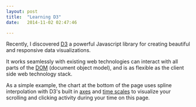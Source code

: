 ```yaml
---
layout: post
title:  "Learning D3"
date:   2014-11-02 02:47:46

---
```


Recently, I discovered [D3](http://d3js.org/) a powerful Javascript library for creating beautiful and responsive data visualizations. 

It works seamlessly with existing web technologies can interact with all parts of the [DOM](http://www.w3.org/DOM/) (document object model), and is as flexible as the client side web technology stack.

As a simple example, the chart at the bottom of the page uses spline interpolation with D3's built in [axes](https://github.com/mbostock/d3/wiki/SVG-Axes) and [time scales](https://github.com/mbostock/d3/wiki/Time-Scales) to visualize your scrolling and clicking activity during your time on this page.
